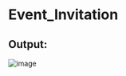 # Event_Invitation

## Output:

![image](https://github.com/user-attachments/assets/4c000623-9de8-4fb9-8304-c0d3ec27f99d)
